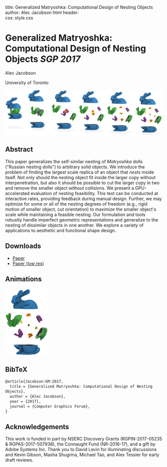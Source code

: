title: Generalized Matryoshka: Computational Design of Nesting Objects
author: Alec Jacobson
html header:   
css: style.css

# Generalized Matryoshka: Computational Design of Nesting Objects _SGP 2017_

<div class=authors>

Alec Jacobson

University of Toronto

</div>

![](matryoshka-teaser.jpg)

## Abstract

This paper generalizes the self-similar nesting of _Matryoshka_ dolls ("Russian
nesting dolls") to arbitrary solid objects. We introduce the problem of finding
the largest scale replica of an object that _nests_ inside itself. Not only
should the nesting object fit inside the larger copy without interpenetration,
but also it should be possible to cut the larger copy in two and remove the
smaller object without collisions. We present a GPU-accelerated evaluation of
nesting feasibility. This test can be conducted at interactive rates, providing
feedback during manual design. Further, we may optimize for some or all of the
nesting degrees of freedom (e.g., rigid motion of smaller object, cut
orientation) to maximize the smaller object's scale while maintaining a
feasible nesting. Our formulation and tools robustly handle imperfect geometric
representations and generalize to the nesting of dissimilar objects in one
another. We explore a variety of applications to aesthetic and functional shape
design.

## Downloads

 - [Paper](generalized-matryoshka-computational-design-of-nesting-objects-sgp-2017-jacobson.pdf )
 - [Paper (low res)](generalized-matryoshka-computational-design-of-nesting-objects-sgp-2017-compressed-jacobson.pdf)

## Animations

![](matryoshka-bunnies.gif)

## BibTeX

```
@article{Jacobson:GM:2017,
  title = {Generalized Matryoshka: Computational Design of Nesting Objects},
  author = {Alec Jacobson},
  year = {2017},
  journal = {Computer Graphics Forum}, 
}
```
## Acknowledgements 

This work is funded in part by NSERC Discovery Grants (RGPIN-2017-05235 &
RGPAS-2017-507938), the Connaught Fund (NR-2016-17), and a gift by Adobe
Systems Inc. Thank you to David Levin for illuminating discussions and Kevin
Gibson, Masha Shugrina, Michael Tao, and Alex Tessier for early draft reviews.
